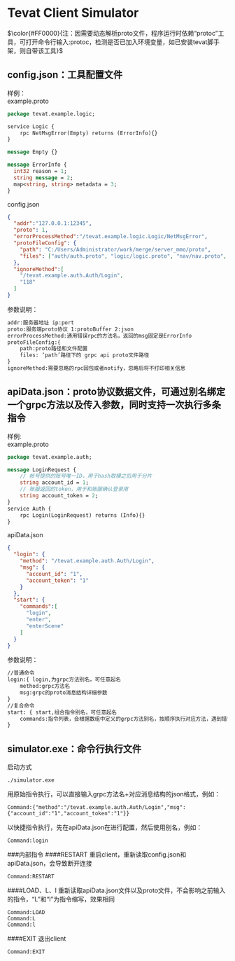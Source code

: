 # Tevat Client Simulator

$\color{#FF0000}{注：因需要动态解析proto文件，程序运行时依赖“protoc”工具，可打开命令行输入:protoc，检测是否已加入环境变量，如已安装tevat脚手架，则自带该工具}$

## config.json：工具配置文件    

样例：  
example.proto
```proto
package tevat.example.logic;

service Logic {
    rpc NetMsgError(Empty) returns (ErrorInfo){}
}

message Empty {}

message ErrorInfo {
  int32 reason = 1;
  string message = 2;
  map<string, string> metadata = 3;
}
```
config.json
```json
{
  "addr":"127.0.0.1:12345",
  "proto": 1,
  "errorProcessMethod":"/tevat.example.logic.Logic/NetMsgError",
  "protoFileConfig": {
    "path": "C:/Users/Administrator/work/merge/server_mmo/proto",
    "files": ["auth/auth.proto", "logic/logic.proto", "nav/nav.proto", "rank/rank.proto", "scene/scene.proto", "sdk/gameserver.proto"]
  },
  "ignoreMethod":[
    "/tevat.example.auth.Auth/Login",
    "118"
  ]
}
```
参数说明：  
```txt
addr:服务器地址 ip:port 
proto:服务端proto协议 1:protoBuffer 2:json  
errorProcessMethod:通用错误rpc的方法名，返回的msg固定是ErrorInfo
protoFileConfig:{   
    path:proto路径和文件配置    
    files: ‘path’路径下的 grpc api proto文件路径    
}   
ignoreMethod:需要忽略的rpc回包或者notify，忽略后将不打印相关信息  
```
## apiData.json：proto协议数据文件，可通过别名绑定一个grpc方法以及传入参数，同时支持一次执行多条指令  

样例:   
example.proto
```proto
package tevat.example.auth;

message LoginRequest {
    // 帐号提供的账号唯一ID，用于hash取模之后用于分片
    string account_id = 1;
    // 账服返回的token，用于和账服确认登录用
    string account_token = 2;
}
service Auth {
    rpc Login(LoginRequest) returns (Info){}
}
```
apiData.json
```json
{
  "login": {
    "method": "/tevat.example.auth.Auth/Login",
    "msg": {
      "account_id": "1",
      "account_token": "1"
    }
  },
  "start": {
    "commands":[
      "login",
      "enter",
      "enterScene"
    ]
  }
}
```
参数说明：  
```txt
//普通命令
login:{ login,为grpc方法别名，可任意起名
    method:grpc方法名
    msg:grpc的proto消息结构详细参数
}
//复合命令
start: { start,组合指令别名，可任意起名
    commands:指令列表，会根据数组中定义的grpc方法别名，按顺序执行对应方法，遇到错误时将停止执行
}
```

## simulator.exe：命令行执行文件
启动方式
```shell
./simulator.exe
```
用原始指令执行，可以直接输入grpc方法名+对应消息结构的json格式，例如：
```shell
Command:{"method":"/tevat.example.auth.Auth/Login","msg":{"account_id":"1","account_token":"1"}}
```
以快捷指令执行，先在apiData.json在进行配置，然后使用别名，例如：
```shell
Command:login
```
###内部指令
####RESTART
重启client，重新读取config.json和apiData.json，会导致断开连接
```shell
Command:RESTART
```
####LOAD、L、l
重新读取apiData.json文件以及proto文件，不会影响之前输入的指令，“L”和“l”为指令缩写，效果相同
```shell
Command:LOAD
Command:L
Command:l
```
####EXIT
退出client
```shell
Command:EXIT
```
